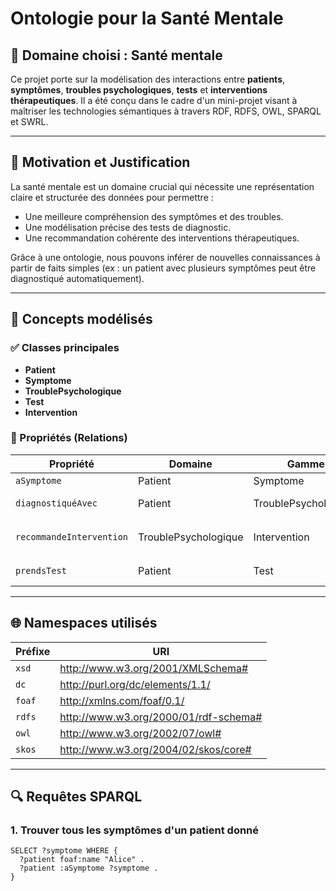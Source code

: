 # Ontologie pour la Santé Mentale

## 🎯 Domaine choisi : Santé mentale

Ce projet porte sur la modélisation des interactions entre **patients**, **symptômes**, **troubles psychologiques**, **tests** et **interventions thérapeutiques**. Il a été conçu dans le cadre d'un mini-projet visant à maîtriser les technologies sémantiques à travers RDF, RDFS, OWL, SPARQL et SWRL.

---

## 🧠 Motivation et Justification

La santé mentale est un domaine crucial qui nécessite une représentation claire et structurée des données pour permettre :
- Une meilleure compréhension des symptômes et des troubles.
- Une modélisation précise des tests de diagnostic.
- Une recommandation cohérente des interventions thérapeutiques.

Grâce à une ontologie, nous pouvons inférer de nouvelles connaissances à partir de faits simples (ex : un patient avec plusieurs symptômes peut être diagnostiqué automatiquement).

---

## 🧱 Concepts modélisés

### ✅ Classes principales

- **Patient**
- **Symptome**
- **TroublePsychologique**
- **Test**
- **Intervention**

### 🔗 Propriétés (Relations)

| Propriété              | Domaine   | Gamme               | Exemple                                         |
|------------------------|-----------|---------------------|--------------------------------------------------|
| `aSymptome`            | Patient   | Symptome            | Alice `aSymptome` insomnie                      |
| `diagnostiquéAvec`     | Patient   | TroublePsychologique| Alice `diagnostiquéAvec` dépression             |
| `recommandeIntervention`| TroublePsychologique | Intervention | Dépression `recommandeIntervention` CBT         |
| `prendsTest`           | Patient   | Test                | Alice `prendsTest` BeckDepressionInventory      |

---

## 🌐 Namespaces utilisés

| Préfixe | URI |
|--------|-----|
| `xsd`  | http://www.w3.org/2001/XMLSchema# |
| `dc`   | http://purl.org/dc/elements/1.1/ |
| `foaf` | http://xmlns.com/foaf/0.1/ |
| `rdfs` | http://www.w3.org/2000/01/rdf-schema# |
| `owl`  | http://www.w3.org/2002/07/owl# |
| `skos` | http://www.w3.org/2004/02/skos/core# |

---

## 🔍 Requêtes SPARQL

### 1. Trouver tous les symptômes d'un patient donné
```sparql
SELECT ?symptome WHERE {
  ?patient foaf:name "Alice" .
  ?patient :aSymptome ?symptome .
}
